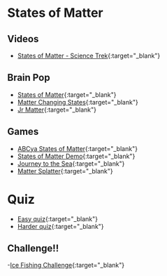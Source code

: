 # States of Matter

## Videos

- [States of Matter - Science Trek](https://www.pbslearningmedia.org/resource/idptv11.sci.phys.matter.d4kmat/states-of-matter/){:target="\_blank"}

## Brain Pop

- [States of Matter](https://www.brainpop.com/science/matterandchemistry/statesofmatter/){:target="\_blank"}
- [Matter Changing States](https://www.brainpop.com/science/matterandchemistry/matterchangingstates/){:target="\_blank"}
- [Jr Matter](https://jr.brainpop.com/science/matter/){:target="\_blank"}

## Games

- [ABCya States of Matter](https://www.abcya.com/games/states_of_matter){:target="\_blank"}
- [States of Matter Demo](https://games.legendsoflearning.com/games/WyJnYW1lcyIsMjYyN10=){:target="\_blank"}
- [Journey to the Sea](https://games.legendsoflearning.com/games/WyJnYW1lcyIsNjM2XQ==){:target="\_blank"}
- [Matter Splatter](https://games.legendsoflearning.com/games/WyJnYW1lcyIsMjAwNl0=){:target="\_blank"}

# Quiz

- [Easy quiz](https://www.liveworksheets.com/worksheets/en/Natural_Science/Matter_and_materials/States_of_matter_yf315155hu){:target="\_blank"}
- [Harder quiz](https://www.liveworksheets.com/worksheets/en/Natural_Science/States_of_matter/Matter_-_states_changes_sc403906bm){:target="\_blank"}

## Challenge!!

-[Ice Fishing Challenge](https://www.sciencefun.org/kidszone/experiments/ice-fishing/){:target="\_blank"}
